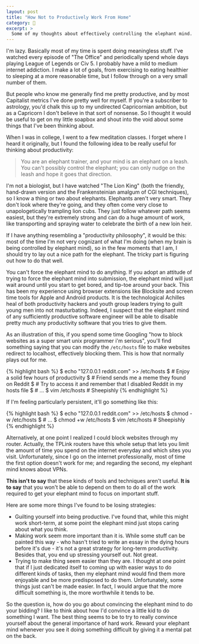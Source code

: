```yaml
---
layout: post
title: "How Not to Productively Work From Home"
category: 🧐
excerpt: >
  Some of my thoughts about effectively controlling the elephant mind.
---
```


I'm lazy. Basically most of my time is spent doing meaningless stuff. I've watched every episode of "The Office" and periodically spend whole days playing League of Legends or Civ 5. I probably have a mild to medium internet addiction. I make a lot of goals, from exercising to eating healthier to sleeping at a more reasonable time, but I follow through on a very small number of them.

But people who know me generally find me pretty productive, and by most Capitalist metrics I've done pretty well for myself. If you're a subscriber to astrology, you'd chalk this up to my undirected Capricornian ambition, but as a Capricorn I don't believe in that sort of nonsense. So I thought it would be useful to get on my little soapbox and shout into the void about some things that I've been thinking about.

When I was in college, I went to a few meditation classes. I forget where I heard it originally, but I found the following idea to be really useful for thinking about productivity:

> You are an elephant trainer, and your mind is an elephant on a leash. You can't possibly control the elephant; you can only nudge on the leash and hope it goes that direction.

I'm not a biologist, but I have watched "The Lion King" (both the friendly, hand-drawn version and the Frankensteinian amalgum of CGI techniques), so I know a thing or two about elephants. Elephants aren't very smart. They don't look where they're going, and they often come very close to unapologetically trampling lion cubs. They just follow whatever path seems easiest, but they're extremely strong and can do a huge amount of work, like transporting and spraying water to celebrate the birth of a new loin heir.

If I have anything resembling a "productivity philosophy", it would be this: most of the time I'm not very cognizant of what I'm doing (when my brain is being controlled by elephant mind), so in the few moments that I am, I should try to lay out a nice path for the elephant. The tricky part is figuring out how to do that well.

You can't force the elephant mind to do anything. If you adopt an attitude of trying to force the elephant mind into submission, the elephant mind will just wait around until you start to get bored, and tip-toe around your back. This has been my experience using browser extensions like Blocksite and screen time tools for Apple and Android products. It is the technological Achilles heal of both productivity hackers and youth group leaders trying to guilt young men into not masturbating. Indeed, I suspect that the elephant mind of any sufficiently productive software engineer will be able to disable pretty much any productivity software that you tries to give them.

As an illustration of this, if you spend some time Googling "how to block websites as a super smart unix programmer i'm serious", you'll find something saying that you can modify the `/etc/hosts` file to make websites redirect to localhost, effectively blocking them. This is how that normally plays out for me.

{% highlight bash %}
$ echo "127.0.0.1 reddit.com" >> /etc/hosts
$ # Enjoy a solid few hours of productivity
$ # Friend sends me a meme they found on Reddit
$ # Try to access it and remember that I disabled Reddit in my hosts file
$ # ...
$ vim /etc/hosts  # Sheepishly
{% endhighlight %}

If I'm feeling particularly persistent, it'll go something like this:

{% highlight bash %}
$ echo "127.0.0.1 reddit.com" >> /etc/hosts
$ chmod -w /etc/hosts
$ # ...
$ chmod +w /etc/hosts
$ vim /etc/hosts  # Sheepishly
{% endhighlight %}

Alternatively, at one point I realized I could block websites through my router. Actually, the TPLink routers have this whole setup that lets you limit the amount of time you spend on the internet everyday and which sites you visit. Unfortunately, since I go on the internet professionally, most of time the first option doesn't work for me; and regarding the second, my elephant mind knows about VPNs.

**This isn't to say** that these kinds of tools and techniques aren't useful. **It is to say** that you won't be able to depend on them to do all of the work required to get your elephant mind to focus on important stuff.

Here are some more things I've found to be losing strategies:

- Guilting yourself into being productive. I've found that, while this might work short-term, at some point the elephant mind just stops caring about what you think.
- Making work seem more important than it is. While some stuff can be painted this way - who hasn't tried to write an essay in the dying hours before it's due - it's not a great strategy for long-term productivity. Besides that, you end up stressing yourself out. Not great.
- Trying to make thing seem easier than they are. I thought at one point that if I just dedicated itself to coming up with easier ways to do different kinds of tasks, then my elephant mind would find them more enjoyable and be more predisposed to do them. Unfortunately, some things just can't be made easier. In fact, I would argue that the more difficult something is, the more worthwhile it tends to be.

So the question is, how do you go about convincing the elephant mind to do your bidding? I like to think about how I'd convince a little kid to do something I want. The best thing seems to be to try to really convince yourself about the general importance of hard work. Reward your elephant mind whenever you see it doing something difficult by giving it a mental pat on the back.
